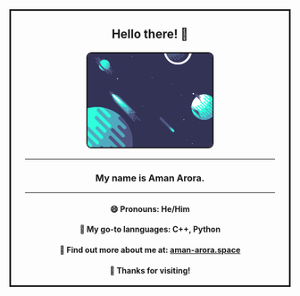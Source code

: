 <div align="center" style="border-style:solid">

<div style="margin:9px">

## Hello there! 👋
</div>

<img src="planets.gif" width="45%" height="45%" border=2px style="border-radius:9px; margin:2px">

<hr width=90%>

### **My name is Aman Arora.**

<hr width=90%>

#### 😄 Pronouns: He/Him <br>
  
#### 🤖 My go-to lannguages: C++, Python

#### 🔭 Find out more about me at: [aman-arora.space](https://aman-arora.space)

#### 🙏 Thanks for visiting!

</p>
</div>
